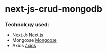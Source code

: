 # next-js-crud-mongodb
### Technology used:

- Next.Js [Next.js](https://nextjs.org/)
- Mongoose [Mongoose](https://mongoosejs.com/)
- Axios [Axios](https://axios-http.com/docs/intro)

